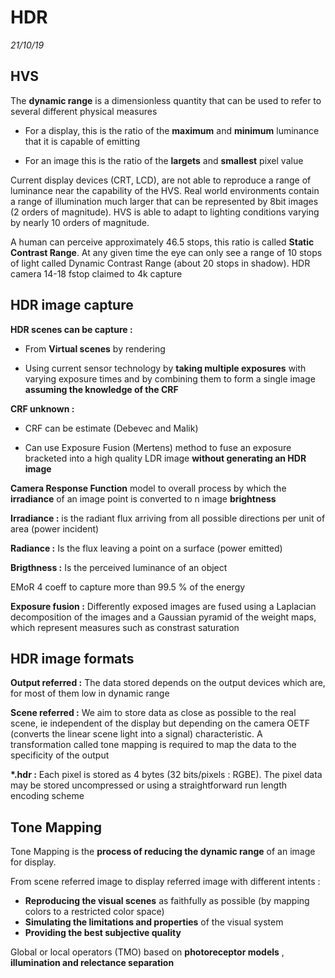 # HDR
*21/10/19*

## HVS
The **dynamic range** is a dimensionless quantity that can be used to refer to several different physical measures
* For a display, this is the ratio of the **maximum** and **minimum** luminance that it is capable of emitting

* For an image this is the ratio of the **largets** and **smallest** pixel value

Current display devices (CRT, LCD), are not able to reproduce a range of luminance near the capability of the HVS. Real world environments contain a range of illumination much larger that can be represented by 8bit images (2 orders of magnitude). HVS is able to adapt to lighting conditions varying by nearly 10 orders of magnitude.

A human can perceive approximately 46.5 stops, this ratio is called **Static Contrast Range**. At any given time the eye can only see a range of 10 stops of light called Dynamic Contrast Range (about 20 stops in shadow). HDR camera 14-18 fstop claimed to 4k capture

## HDR image capture

**HDR scenes can be capture :**
* From **Virtual scenes** by rendering

* Using current sensor technology by **taking multiple exposures** with varying exposure times and by combining them to form a single image **assuming the knowledge of the CRF**


**CRF unknown :** 

* CRF can be estimate (Debevec and Malik)

* Can use Exposure Fusion (Mertens) method to fuse an exposure bracketed into a high quality LDR image **without generating an HDR image**


**Camera Response Function** model to overall process by which the **irradiance** of an image point is converted to n image **brightness**

**Irradiance :** is the radiant flux arriving from all possible directions per unit of area (power incident)

**Radiance :** Is the flux leaving a point on a surface (power emitted)

**Brigthness :** Is the perceived luminance of an object

EMoR 4 coeff to capture more than 99.5 % of the energy

**Exposure fusion :** Differently exposed images are fused using a Laplacian decomposition of the images and a Gaussian pyramid of the weight maps, which represent measures such as constrast saturation

## HDR image formats

**Output referred :** The data stored depends on the output devices which are, for most of them low in dynamic range

**Scene referred :** We aim to store data as close as possible to the real scene, ie independent of the display but depending on the camera OETF (converts the linear scene light into a signal) characteristic. A transformation called tone mapping is required to map the data to the specificity of the output

**\*.hdr :** Each pixel is stored as 4 bytes (32 bits/pixels : RGBE). The pixel data may be stored uncompressed or using a straightforward run length encoding scheme

## Tone Mapping

Tone Mapping is the **process of reducing the dynamic range** of an image for display.

From scene referred image to display referred image with different intents :
* **Reproducing the visual scenes** as faithfully as possible (by mapping colors to a restricted color space)
* **Simulating the limitations and properties** of the visual system
* **Providing the best subjective quality**

Global or local operators (TMO) based on **photoreceptor models** , **illumination and relectance separation**